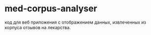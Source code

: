# med-corpus-analyser
код для веб приложения с отображением данных, извлеченных из корпуса отзывов на лекарства.
